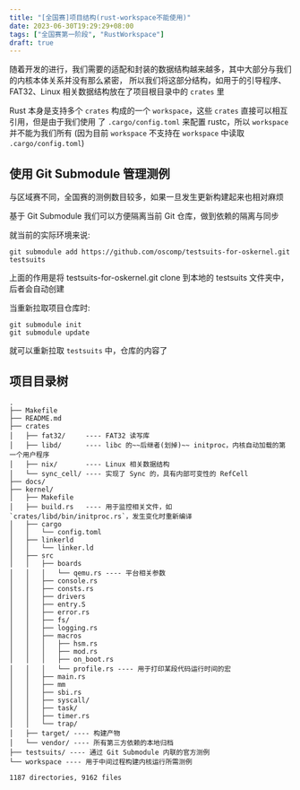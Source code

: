 ```yaml
---
title: "[全国赛]项目结构(rust-workspace不能使用)"
date: 2023-06-30T19:29:29+08:00
tags: ["全国赛第一阶段", "RustWorkspace"]
draft: true
---
```



随着开发的进行，我们需要的适配和封装的数据结构越来越多，其中大部分与我们的内核本体关系并没有那么紧密，
所以我们将这部分结构，如用于的引导程序、FAT32、Linux 相关数据结构放在了项目根目录中的 `crates` 里

Rust 本身是支持多个 `crates` 构成的一个 `workspace`，这些 `crates` 直接可以相互引用，但是由于我们使用
了 `.cargo/config.toml` 来配置 rustc，所以 `workspace` 并不能为我们所有 (因为目前 `workspace`
不支持在 `workspace` 中读取 `.cargo/config.toml`)

<!--more-->

## 使用 Git Submodule 管理测例

与区域赛不同，全国赛的测例数目较多，如果一旦发生更新构建起来也相对麻烦

基于 Git Submodule 我们可以方便隔离当前 Git 仓库，做到依赖的隔离与同步

就当前的实际环境来说:

```shell
git submodule add https://github.com/oscomp/testsuits-for-oskernel.git testsuits
```

上面的作用是将 testsuits-for-oskernel.git clone 到本地的 testsuits 文件夹中，后者会自动创建

当重新拉取项目仓库时:

```shell
git submodule init
git submodule update
```

就可以重新拉取 `testsuits` 中，仓库的内容了

## 项目目录树

```
.
├── Makefile
├── README.md
├── crates
│   ├── fat32/     ---- FAT32 读写库
│   ├── libd/      ---- libc 的~~后继者(划掉)~~ initproc，内核自动加载的第一个用户程序
│   ├── nix/       ---- Linux 相关数据结构
│   └── sync_cell/ ---- 实现了 Sync 的，具有内部可变性的 RefCell
├── docs/
├── kernel/
│   ├── Makefile
│   ├── build.rs   ---- 用于监控相关文件，如 `crates/libd/bin/initproc.rs`，发生变化时重新编译
│   ├── cargo
│   │   └── config.toml
│   ├── linkerld
│   │   └── linker.ld
│   ├── src
│   │   ├── boards
│   │   │   └── qemu.rs ---- 平台相关参数
│   │   ├── console.rs
│   │   ├── consts.rs
│   │   ├── drivers
│   │   ├── entry.S
│   │   ├── error.rs
│   │   ├── fs/
│   │   ├── logging.rs
│   │   ├── macros
│   │   │   ├── hsm.rs
│   │   │   ├── mod.rs
│   │   │   ├── on_boot.rs
│   │   │   └── profile.rs ---- 用于打印某段代码运行时间的宏
│   │   ├── main.rs
│   │   ├── mm
│   │   ├── sbi.rs
│   │   ├── syscall/
│   │   ├── task/
│   │   ├── timer.rs
│   │   └── trap/
│   ├── target/ ---- 构建产物
│   └── vendor/ ---- 所有第三方依赖的本地归档
├── testsuits/ ---- 通过 Git Submodule 内联的官方测例
└── workspace ---- 用于中间过程构建内核运行所需测例

1187 directories, 9162 files

```
